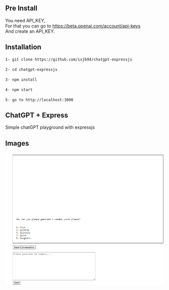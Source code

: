 ## Pre Install
You need API_KEY,    
For that you can go to https://beta.openai.com/account/api-keys    
And create an API_KEY.

## Installation
```
1- git clone https://github.com/ixjb94/chatgpt-expressjs

2- cd chatgpt-expressjs

3- npm install

4- npm start

5- go to http://localhost:3000
```

## ChatGPT + Express
Simple chatGPT playground with expressjs

## Images
![types](https://raw.githubusercontent.com/ixjb94/chatgpt-expressjs/master/images/gpt.png "chatgpt playground")